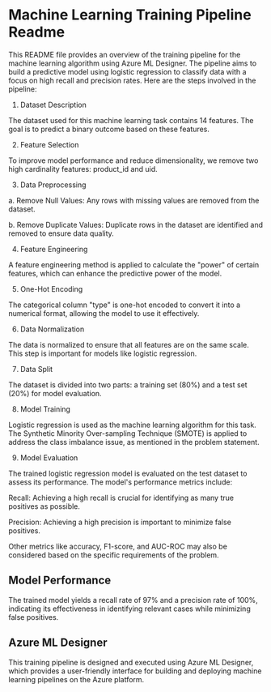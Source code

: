 # Machine Learning Training Pipeline Readme

This README file provides an overview of the training pipeline for the machine learning algorithm using Azure ML Designer. The pipeline aims to build a predictive model using logistic regression to classify data with a focus on high recall and precision rates. Here are the steps involved in the pipeline:

1. Dataset Description

The dataset used for this machine learning task contains 14 features. The goal is to predict a binary outcome based on these features.

2. Feature Selection

To improve model performance and reduce dimensionality, we remove two high cardinality features: product_id and uid.

3. Data Preprocessing

a. Remove Null Values: Any rows with missing values are removed from the dataset.

b. Remove Duplicate Values: Duplicate rows in the dataset are identified and removed to ensure data quality.

4. Feature Engineering

A feature engineering method is applied to calculate the "power" of certain features, which can enhance the predictive power of the model.

5. One-Hot Encoding

The categorical column "type" is one-hot encoded to convert it into a numerical format, allowing the model to use it effectively.

6. Data Normalization

The data is normalized to ensure that all features are on the same scale. This step is important for models like logistic regression.

7. Data Split

The dataset is divided into two parts: a training set (80%) and a test set (20%) for model evaluation.

8. Model Training

Logistic regression is used as the machine learning algorithm for this task. The Synthetic Minority Over-sampling Technique (SMOTE) is applied to address the class imbalance issue, as mentioned in the problem statement.

9. Model Evaluation

The trained logistic regression model is evaluated on the test dataset to assess its performance. The model's performance metrics include:

Recall: Achieving a high recall is crucial for identifying as many true positives as possible.

Precision: Achieving a high precision is important to minimize false positives.

Other metrics like accuracy, F1-score, and AUC-ROC may also be considered based on the specific requirements of the problem.

## Model Performance

The trained model yields a recall rate of 97% and a precision rate of 100%, indicating its effectiveness in identifying relevant cases while minimizing false positives.

## Azure ML Designer

This training pipeline is designed and executed using Azure ML Designer, which provides a user-friendly interface for building and deploying machine learning pipelines on the Azure platform.